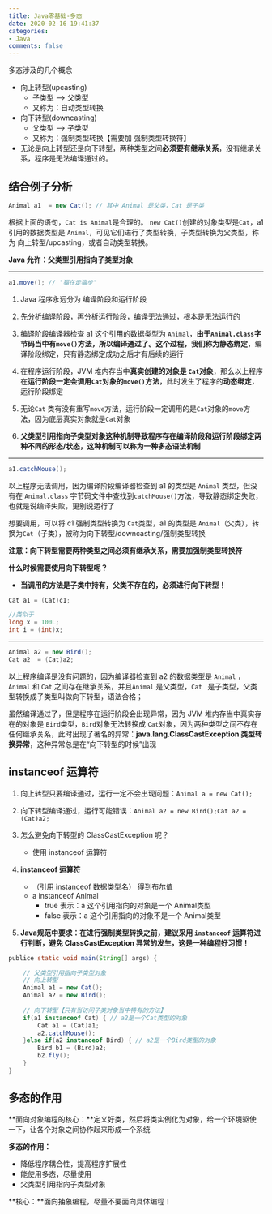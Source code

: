 ```yaml
---
title: Java零基础-多态
date: 2020-02-16 19:41:37
categories:
- Java
comments: false
---
```




多态涉及的几个概念

- 向上转型(upcasting)
  - 子类型 --> 父类型 
  - 又称为：自动类型转换
- 向下转型(downcasting)
  - 父类型 --> 子类型
  - 又称为：强制类型转换【需要加 强制类型转换符】
- 无论是向上转型还是向下转型，两种类型之间**必须要有继承关系**，没有继承关系，程序是无法编译通过的。

<!-- more -->



## 结合例子分析

```java
Animal a1  = new Cat(); // 其中 Animal 是父类，Cat 是子类
```

根据上面的语句，`Cat is Animal`是合理的。 `new Cat()`创建的对象类型是`Cat`，a1 引用的数据类型是 `Animal`，可见它们进行了类型转换，子类型转换为父类型，称为 向上转型/upcasting，或者自动类型转换。

**Java 允许：父类型引用指向子类型对象**



------



```java
a1.move(); // '猫在走猫步'
```

1. Java 程序永远分为 编译阶段和运行阶段

2. 先分析编译阶段，再分析运行阶段，编译无法通过，根本是无法运行的

3. 编译阶段编译器检查 a1 这个引用的数据类型为 `Animal`，**由于`Animal.class`字节码当中有`move()`方法，所以编译通过了。**这个过程，我们称为**静态绑定**，编译阶段绑定，只有静态绑定成功之后才有后续的运行

4. 在程序运行阶段，JVM 堆内存当中**真实创建的对象是 `Cat`对象**，那么以上程序在**运行阶段一定会调用`Cat`对象的`move()`方法**，此时发生了程序的**动态绑定**，运行阶段绑定

5. 无论`Cat` 类有没有重写`move`方法，运行阶段一定调用的是`Cat`对象的`move`方法，因为底层真实对象就是`Cat`对象

6. **父类型引用指向子类型对象这种机制导致程序存在编译阶段和运行阶段绑定两种不同的形态/状态，这种机制可以称为一种多态语法机制**

   

------



```java
a1.catchMouse();
```

以上程序无法调用，因为编译阶段编译器检查到 a1 的类型是 `Animal` 类型，但没有在 `Animal.class` 字节码文件中查找到`catchMouse()`方法，导致静态绑定失败，也就是说编译失败，更别说运行了 

想要调用，可以将 c1 强制类型转换为 `Cat`类型，a1 的类型是 `Animal`（父类），转换为`Cat`（子类），被称为向下转型/downcasting/强制类型转换

**注意：向下转型需要两种类型之间必须有继承关系，需要加强制类型转换符**

**什么时候需要使用向下转型呢？**

- **当调用的方法是子类中持有，父类不存在的，必须进行向下转型！**

```java
Cat a1 = (Cat)c1;

//类似于
long x = 100L;
int i = (int)x;
```



------



```java
Animal a2 = new Bird();
Cat a2  = (Cat)a2;
```

以上程序编译是没有问题的，因为编译器检查到 a2 的数据类型是 `Animal` ，`Animal` 和 `Cat` 之间存在继承关系，并且`Animal` 是父类型，`Cat ` 是子类型，父类型转换成子类型叫做向下转型，语法合格；

虽然编译通过了，但是程序在运行阶段会出现异常，因为 JVM 堆内存当中真实存在的对象是 `Bird`类型，`Bird`对象无法转换成 `Cat`对象，因为两种类型之间不存在任何继承关系，此时出现了著名的异常：**java.lang.ClassCastException 类型转换异常**，这种异常总是在“向下转型的时候”出现



## instanceof 运算符

1. 向上转型只要编译通过，运行一定不会出现问题：`Animal a = new Cat();`
2. 向下转型编译通过，运行可能错误：`Animal a2 = new Bird();Cat a2 = (Cat)a2; `
3. 怎么避免向下转型的 ClassCastException 呢？
   - 使用 instanceof 运算符
4. **instanceof 运算符**
   - （引用 instanceof 数据类型名） 得到布尔值
   - a instanceof Animal
     - true 表示：a 这个引用指向的对象是一个 Animal类型
     - false 表示：a 这个引用指向的对象不是一个 Animal类型

5. **Java规范中要求：在进行强制类型转换之前，建议采用 `instanceof` 运算符进行判断，避免 ClassCastException 异常的发生，这是一种编程好习惯！**

```java
publice static void main(String[] args) {

    // 父类型引用指向子类型对象
    // 向上转型
    Animal a1 = new Cat();
    Animal a2 = new Bird();
    
    // 向下转型【只有当访问子类对象当中特有的方法】
    if(a1 instanceof Cat) { // a2是一个Cat类型的对象
        Cat a1 = (Cat)a1;
        a2.catchMouse();
    }else if(a2 instanceof Bird) { // a2是一个Bird类型的对象
        Bird b1 = (Bird)a2;
        b2.fly();
    }
}

```



## 多态的作用

**面向对象编程的核心：**定义好类，然后将类实例化为对象，给一个环境驱使一下，让各个对象之间协作起来形成一个系统



**多态的作用：**

- 降低程序耦合性，提高程序扩展性
- 能使用多态，尽量使用
- 父类型引用指向子类型对象



**核心：**面向抽象编程，尽量不要面向具体编程！